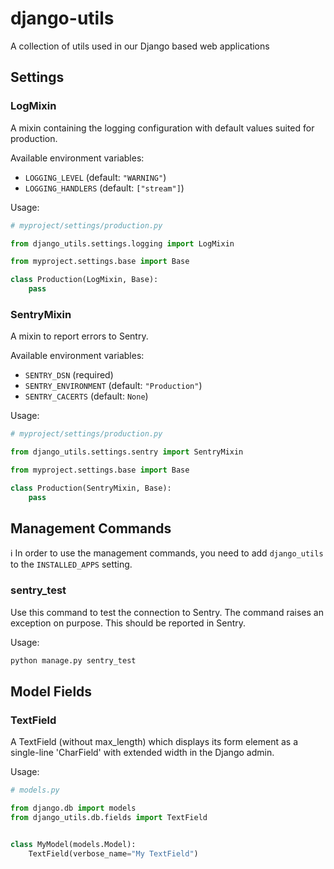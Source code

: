 # django-utils
A collection of utils used in our Django based web applications


## Settings

### LogMixin

A mixin containing the logging configuration with default values suited for production.

Available environment variables:

* `LOGGING_LEVEL` (default: `"WARNING"`)
* `LOGGING_HANDLERS` (default: `["stream"]`)

Usage:

````python
# myproject/settings/production.py

from django_utils.settings.logging import LogMixin

from myproject.settings.base import Base

class Production(LogMixin, Base):
    pass
````

### SentryMixin

A mixin to report errors to Sentry.

Available environment variables:

* `SENTRY_DSN` (required)
* `SENTRY_ENVIRONMENT` (default: `"Production"`)
* `SENTRY_CACERTS` (default: `None`)

Usage:

````python
# myproject/settings/production.py

from django_utils.settings.sentry import SentryMixin

from myproject.settings.base import Base

class Production(SentryMixin, Base):
    pass
````


## Management Commands

ℹ️ In order to use the management commands, you need to add `django_utils` to the `INSTALLED_APPS` setting. 

### sentry_test

Use this command to test the connection to Sentry. The command raises an exception on purpose. This should be reported in Sentry.

Usage:

```bash
python manage.py sentry_test
```


## Model Fields

### TextField

A TextField (without max_length) which displays its form element as a single-line 'CharField' with extended width in the Django admin.

Usage:

```python
# models.py

from django.db import models
from django_utils.db.fields import TextField


class MyModel(models.Model):
    TextField(verbose_name="My TextField")
```
